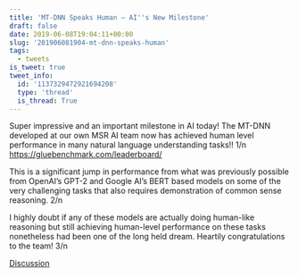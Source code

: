 ```yaml
---
title: 'MT-DNN Speaks Human – AI''s New Milestone'
draft: false
date: 2019-06-08T19:04:11+00:00
slug: '201906081904-mt-dnn-speaks-human'
tags:
  - tweets
is_tweet: true
tweet_info:
  id: '1137329472921694208'
  type: 'thread'
  is_thread: True
---
```




Super impressive and an important milestone in AI today! The MT-DNN developed at our own MSR AI team now has achieved human level performance in many natural language understanding tasks!! 1/n
<https://gluebenchmark.com/leaderboard/>

This is a significant jump in performance from what was previously possible from OpenAI’s GPT-2 and Google AI’s BERT based models on some of the very challenging tasks that also requires demonstration of common sense reasoning. 2/n

I highly doubt if any of these models are actually doing human-like reasoning but still achieving human-level performance on these tasks nonetheless had been one of the long held dream. Heartily congratulations to the team! 3/n

[Discussion](https://x.com/sytelus/status/1137329472921694208)
